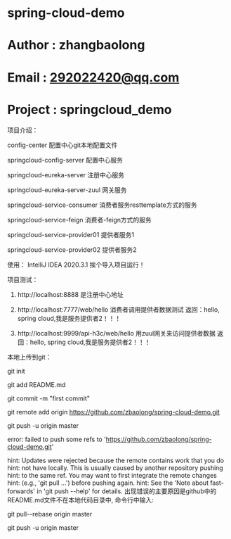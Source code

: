 # spring-cloud-demo
# Author : zhangbaolong
# Email : 292022420@qq.com
# Project : springcloud_demo

项目介绍：

config-center   配置中心git本地配置文件 

springcloud-config-server 配置中心服务

springcloud-eureka-server 注册中心服务

springcloud-eureka-server-zuul 网关服务

springcloud-service-consumer 消费者服务resttemplate方式的服务

springcloud-service-feign 消费者-feign方式的服务

springcloud-service-provider01 提供者服务1

springcloud-service-provider02 提供者服务2


使用：
IntelliJ IDEA 2020.3.1
挨个导入项目运行！

项目测试：
1. http://localhost:8888 是注册中心地址

2. http://localhost:7777/web/hello 消费者调用提供者数据测试
返回：hello, spring cloud,我是服务提供者2！！！

3. http://localhost:9999/api-h3c/web/hello 用zuul网关来访问提供者数据
返回：hello, spring cloud,我是服务提供者2！！！

本地上传到git：

git init

git add README.md

git commit -m "first commit"

git remote add origin https://github.com/zbaolong/spring-cloud-demo.git

git push -u origin master

error: failed to push some refs to 'https://github.com/zbaolong/spring-cloud-demo.git'

hint: Updates were rejected because the remote contains work that you do
hint: not have locally. This is usually caused by another repository pushing
hint: to the same ref. You may want to first integrate the remote changes
hint: (e.g., 'git pull ...') before pushing again.
hint: See the 'Note about fast-forwards' in 'git push --help' for details.
出现错误的主要原因是github中的README.md文件不在本地代码目录中,
命令行中输入:

git pull--rebase origin master

git push -u origin master
